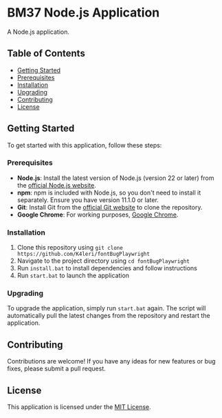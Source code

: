 # BM37 Node.js Application

A Node.js application.

## Table of Contents

- [Getting Started](#getting-started)
- [Prerequisites](#prerequisites)
- [Installation](#installation)
- [Upgrading](#upgrading)
- [Contributing](#contributing)
- [License](#license)

## Getting Started

To get started with this application, follow these steps:

### Prerequisites

- **Node.js**: Install the latest version of Node.js (version 22 or later) from the [official Node.js website](https://nodejs.org/en/download/).
- **npm**: npm is included with Node.js, so you don't need to install it separately. Ensure you have version 11.1.0 or later.
- **Git**: Install Git from the [official Git website](https://git-scm.com/downloads) to clone the repository.
- **Google Chrome**: For working purposes, [Google Chrome](https://www.google.com/intl/ru_ru/chrome/).

### Installation

1. Clone this repository using `git clone https://github.com/K4leri/fontBugPlaywright`
2. Navigate to the project directory using `cd fontBugPlaywright`
3. Run `install.bat` to install dependencies and follow instructions
4. Run `start.bat` to launch the application

### Upgrading

To upgrade the application, simply run `start.bat` again. The script will automatically pull the latest changes from the repository and restart the application.

## Contributing

Contributions are welcome! If you have any ideas for new features or bug fixes, please submit a pull request.

## License

This application is licensed under the [MIT License](https://opensource.org/licenses/MIT).

